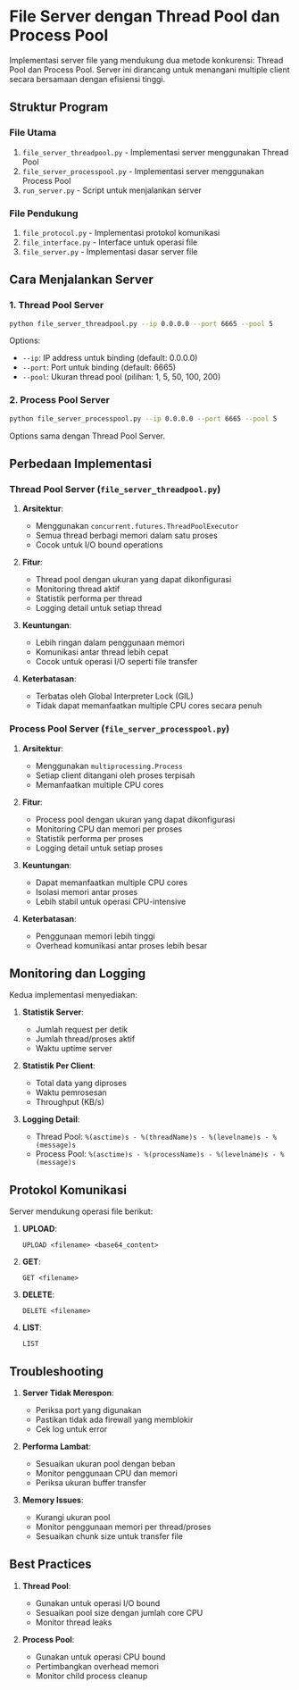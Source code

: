 # File Server dengan Thread Pool dan Process Pool

Implementasi server file yang mendukung dua metode konkurensi: Thread Pool dan Process Pool. Server ini dirancang untuk menangani multiple client secara bersamaan dengan efisiensi tinggi.

## Struktur Program

### File Utama
1. `file_server_threadpool.py` - Implementasi server menggunakan Thread Pool
2. `file_server_processpool.py` - Implementasi server menggunakan Process Pool
3. `run_server.py` - Script untuk menjalankan server

### File Pendukung
1. `file_protocol.py` - Implementasi protokol komunikasi
2. `file_interface.py` - Interface untuk operasi file
3. `file_server.py` - Implementasi dasar server file

## Cara Menjalankan Server

### 1. Thread Pool Server

```bash
python file_server_threadpool.py --ip 0.0.0.0 --port 6665 --pool 5
```

Options:
- `--ip`: IP address untuk binding (default: 0.0.0.0)
- `--port`: Port untuk binding (default: 6665)
- `--pool`: Ukuran thread pool (pilihan: 1, 5, 50, 100, 200)

### 2. Process Pool Server

```bash
python file_server_processpool.py --ip 0.0.0.0 --port 6665 --pool 5
```

Options sama dengan Thread Pool Server.

## Perbedaan Implementasi

### Thread Pool Server (`file_server_threadpool.py`)

1. **Arsitektur**:
   - Menggunakan `concurrent.futures.ThreadPoolExecutor`
   - Semua thread berbagi memori dalam satu proses
   - Cocok untuk I/O bound operations

2. **Fitur**:
   - Thread pool dengan ukuran yang dapat dikonfigurasi
   - Monitoring thread aktif
   - Statistik performa per thread
   - Logging detail untuk setiap thread

3. **Keuntungan**:
   - Lebih ringan dalam penggunaan memori
   - Komunikasi antar thread lebih cepat
   - Cocok untuk operasi I/O seperti file transfer

4. **Keterbatasan**:
   - Terbatas oleh Global Interpreter Lock (GIL)
   - Tidak dapat memanfaatkan multiple CPU cores secara penuh

### Process Pool Server (`file_server_processpool.py`)

1. **Arsitektur**:
   - Menggunakan `multiprocessing.Process`
   - Setiap client ditangani oleh proses terpisah
   - Memanfaatkan multiple CPU cores

2. **Fitur**:
   - Process pool dengan ukuran yang dapat dikonfigurasi
   - Monitoring CPU dan memori per proses
   - Statistik performa per proses
   - Logging detail untuk setiap proses

3. **Keuntungan**:
   - Dapat memanfaatkan multiple CPU cores
   - Isolasi memori antar proses
   - Lebih stabil untuk operasi CPU-intensive

4. **Keterbatasan**:
   - Penggunaan memori lebih tinggi
   - Overhead komunikasi antar proses lebih besar

## Monitoring dan Logging

Kedua implementasi menyediakan:

1. **Statistik Server**:
   - Jumlah request per detik
   - Jumlah thread/proses aktif
   - Waktu uptime server

2. **Statistik Per Client**:
   - Total data yang diproses
   - Waktu pemrosesan
   - Throughput (KB/s)

3. **Logging Detail**:
   - Thread Pool: `%(asctime)s - %(threadName)s - %(levelname)s - %(message)s`
   - Process Pool: `%(asctime)s - %(processName)s - %(levelname)s - %(message)s`

## Protokol Komunikasi

Server mendukung operasi file berikut:

1. **UPLOAD**:
   ```
   UPLOAD <filename> <base64_content>
   ```

2. **GET**:
   ```
   GET <filename>
   ```

3. **DELETE**:
   ```
   DELETE <filename>
   ```

4. **LIST**:
   ```
   LIST
   ```

## Troubleshooting

1. **Server Tidak Merespon**:
   - Periksa port yang digunakan
   - Pastikan tidak ada firewall yang memblokir
   - Cek log untuk error

2. **Performa Lambat**:
   - Sesuaikan ukuran pool dengan beban
   - Monitor penggunaan CPU dan memori
   - Periksa ukuran buffer transfer

3. **Memory Issues**:
   - Kurangi ukuran pool
   - Monitor penggunaan memori per thread/proses
   - Sesuaikan chunk size untuk transfer file

## Best Practices

1. **Thread Pool**:
   - Gunakan untuk operasi I/O bound
   - Sesuaikan pool size dengan jumlah core CPU
   - Monitor thread leaks

2. **Process Pool**:
   - Gunakan untuk operasi CPU bound
   - Pertimbangkan overhead memori
   - Monitor child process cleanup 